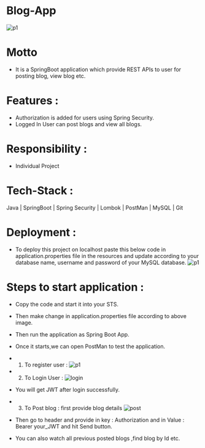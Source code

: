 # Blog-App

![p1](https://user-images.githubusercontent.com/103635442/224432448-125fd142-b0b1-4660-81f5-1fb5c0653c93.jpg)


# Motto
- It is a SpringBoot application which provide REST APIs to user for posting blog, view blog etc.


# Features :
- Authorization is added for users using Spring Security.
- Logged In User can post blogs and view all blogs.

# Responsibility : 
- Individual Project

# Tech-Stack :
  Java | SpringBoot | Spring Security | Lombok | PostMan | MySQL | Git
  
# Deployment :
- To deploy this project on localhost paste this below code in application.properties file in the resources and update according to your database name, username and password of your MySQL database.
![p1](https://user-images.githubusercontent.com/103635442/224430921-04e25116-68d9-4075-9099-bbca4fee2fff.png)

# Steps to start application :

- Copy the code and start it into your STS.
- Then make change in application.properties file according to above image.
- Then run the application as Spring Boot App.
- Once it starts,we can open PostMan to test the application.
- 1) To register user :
![p1](https://user-images.githubusercontent.com/103635442/224434119-5c10beb0-117a-498f-b728-98682aab4a21.png)

- 2) To Login User :
![login](https://user-images.githubusercontent.com/103635442/224434228-068e2a60-6f3d-48a8-8aec-cbc7a98b9232.png)
- You will get JWT after login successfully.
 
- 3) To Post blog : first provide blog details
![post](https://user-images.githubusercontent.com/103635442/224434339-28dcc672-2245-471f-b813-adbe5fd23c0b.png)
- Then go to header and provide in key : Authorization and in Value  : Bearer your_JWT and hit Send button.
- You can also watch all previous posted blogs ,find blog by Id etc.

